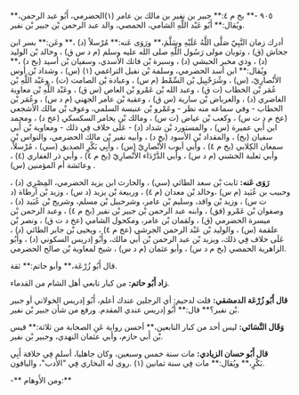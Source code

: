 ٩٠٥ -** بخ م ٤:** جبير بن نفير بن مالك بن عامر (١)الحضرمي، أَبُو عبد الرحمن،** ويُقال:** أَبُو عَبْد اللَّهِ الشامي، الحمصي، والد عبد الرحمن بْن جبير بْن نفير.

أدرك زمان النَّبِيّ صَلَّى اللَّهُ عَلَيْهِ وسَلَّمَ،** ورَوَى عَنه:** مُرْسلاً (د) ،** وعَن:** بسر ابن جحاش (ق) ، وثوبان مولى رَسُول اللَّهِ صلى الله عليه وسلم (م د س ق) ، وخالد بْن الوليد (د) ، وذي مخبر الحبشي (د) ، وسبرة بْن فاتك الأسدي، وسفيان بْن أسيد (بخ د) ،** ويُقال:** ابن أسد الحضرمي، وسلمة بْن نفيل التراغمي (١) (س) ، وشداد بْن أوس الأَنْصارِيّ، (س) ، وشُرَحْبِيل بْن السِّمْط (م س) ، وعبادة بْن الصامت (ت) ، وعَبْد اللَّهِ بْن عُمَر بْن الخطاب (ت ق) ، وعبد الله بْن عَمْرو بْن العاص (س ق) ، وعَبْد اللَّهِ بْن معاوية الغاضري (د) ، والعرباض بْن سارية (س ق) ، وعقبة بْن عامر الجهني (م د س) ، وعُمَر بْن الخطاب - وفي سماعه منه نظر - وعَمْرو بْن عنبسة السلمي، وعوف بْن مالك الأشجعي (عخ م د ت س) ، وكعب بْن عياض (ت س) ، ومالك بْن يخامر السكسكي (عخ د) ، ومحمد ابن أَبي عميرة (س) ، والمستورد بْن شداد (د) - عَلَى خلاف فِي ذلك - ومعاوية بْن أَبي سفيان (بخ) ، والمقداد بْن الأسود (بخ د) ، وأبيه نفير بْن مالك الحضرمي، والنواس بْن سمعان الكِلابي (بخ م ٤) ، وأبي أيوب الأَنْصارِيّ (س) ، وأَبِي بَكْرٍ الصديق (سي) ، مُرْسلاً، وأبي ثعلبة الخشني (م د س) ، وأَبي الدَّرْدَاء الأَنْصارِيّ (بخ م ٤) ، وأبي ذر الغفاري (٤) ، وعائشة أم المؤمنين (س) .

**رَوَى عَنه:** ثابت بْن سعد الطائي (سي) ، والحارث ابن يزيد الحضرمي، المِصْرِي (د) ، وحبيب بن عُبَيد (م س) ،وخالد بْن معدان (م ٤) ، وربيعة بْن يزيد (د س) ، وزيد بْن أرطاة (د ت س) ، وزيد بْن واقد، وسليم بْن عامر، وشرحبيل بْن مسلم، وشريح بْن عُبَيد (د) ، وصفوان بْن عَمْرو (فق) ، وابنه عبد الرحمن بْن جبير بْن نفير (بخ م ٤) ، وعبد الرحمن بْن ميسرة الحضرمي (ق) ، ولقمان بْن عامر، ومكحول الشامي (عخ د ت ق) ، ونصر بْن علقمة (س) ، والوليد بْن عَبْد الرحمن الجرشي (عخ م ٤) ، ويحيى بْن جابر الطائي (د) ، عَلَى خلاف فِي ذلك، ويزيد بْن عبد الرحمن بْن أَبي مالك، وأَبُو إدريس السكوني (د) ، وأَبُو الزاهرية الحمصي (بخ م د س) ، وأبو عثمان (م د س) ، شيخ لمعاوية بْن صالح الحضرمي.

قال أَبُو زُرْعَة،** وأبو حاتم:** ثقة.

**زاد أَبُو حاتم:** من كبار تابعي أهل الشام من القدماء.

**قال أَبُو زُرْعَة الدمشقي:** قلت لدحيم: أي الرجلين عندك أعلم، أَبُو إدريس الخولاني أو جبير بْن نفير؟** قال:** أَبُو إدريس عندي المقدم. ورفع من شأن جبير بْن نفير.

**وَقَال النَّسَائي:** ليس أحد من كبار التابعين،** أحسن رواية عَنِ الصحابة من ثلاثة:** قيس بْن أَبي حازم، وأبي عثمان النهدي، وجبير بْن نفير.

**قال أَبُو حسان الزيادي:** مات سنة خمس وسبعين، وكان جاهليا، أسلم فِي خلافة أَبِي بَكْرٍ،** ويُقال:** مات فِي سنة ثمانين (١) .روى له البخاري فِي "الأدب"، والباقون.

-** ومن الأَوهام:**